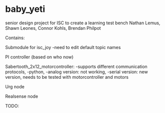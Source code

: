 # baby_yeti
senior design project for ISC to create a learning test bench
Nathan Lemus, Shawn Leones, Connor Kohls, Brendan Philpot

Contains:

Submodule for isc_joy
  -need to edit default topic names

PI controller (based on who now)

Sabertooth_2x12_motorcontroller:
  -supports different communication protocols,
  -python,
  -analog version: not working,
  -serial version: new version, needs to be tested with motorcontroller and motors
  
Urg node

Realsense node

TODO:
